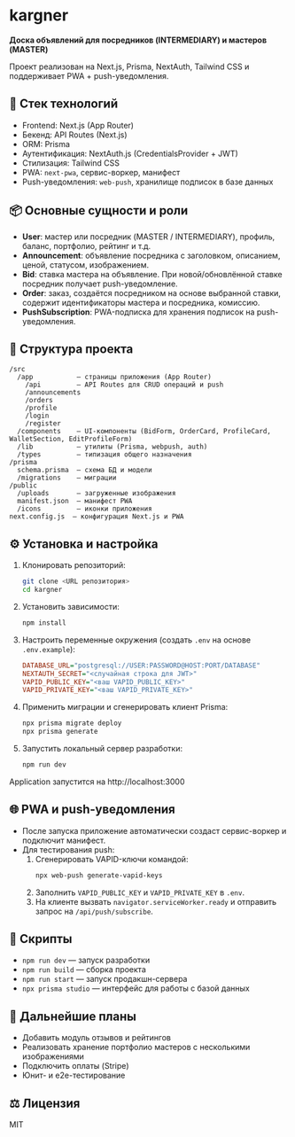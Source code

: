 # kargner

**Доска объявлений для посредников (INTERMEDIARY) и мастеров (MASTER)**

Проект реализован на Next.js, Prisma, NextAuth, Tailwind CSS и поддерживает PWA + push-уведомления.

## 🚀 Стек технологий
- Frontend: Next.js (App Router)
- Бекенд: API Routes (Next.js)
- ORM: Prisma
- Аутентификация: NextAuth.js (CredentialsProvider + JWT)
- Стилизация: Tailwind CSS
- PWA: `next-pwa`, сервис-воркер, манифест
- Push-уведомления: `web-push`, хранилище подписок в базе данных

## 📦 Основные сущности и роли
- **User**: мастер или посредник (MASTER / INTERMEDIARY), профиль, баланс, портфолио, рейтинг и т.д.
- **Announcement**: объявление посредника с заголовком, описанием, ценой, статусом, изображением.
- **Bid**: ставка мастера на объявление. При новой/обновлённой ставке посредник получает push-уведомление.
- **Order**: заказ, создаётся посредником на основе выбранной ставки, содержит идентификаторы мастера и посредника, комиссию.
- **PushSubscription**: PWA-подписка для хранения подписок на push-уведомления.

## 📁 Структура проекта
```
/src
  /app           — страницы приложения (App Router)
    /api         — API Routes для CRUD операций и push
    /announcements
    /orders
    /profile
    /login
    /register
  /components    — UI-компоненты (BidForm, OrderCard, ProfileCard, WalletSection, EditProfileForm)
  /lib           — утилиты (Prisma, webpush, auth)
  /types         — типизация общего назначения
/prisma
  schema.prisma  — схема БД и модели
  /migrations    — миграции
/public
  /uploads       — загруженные изображения
  manifest.json  — манифест PWA
  /icons         — иконки приложения
next.config.js  — конфигурация Next.js и PWA

```  

## ⚙️ Установка и настройка

1. Клонировать репозиторий:
   ```bash
   git clone <URL репозитория>
   cd kargner
   ```

2. Установить зависимости:
   ```bash
   npm install
   ```

3. Настроить переменные окружения (создать `.env` на основе `.env.example`):
   ```ini
   DATABASE_URL="postgresql://USER:PASSWORD@HOST:PORT/DATABASE"
   NEXTAUTH_SECRET="<случайная строка для JWT>"
   VAPID_PUBLIC_KEY="<ваш VAPID_PUBLIC_KEY>"
   VAPID_PRIVATE_KEY="<ваш VAPID_PRIVATE_KEY>"
   ```

4. Применить миграции и сгенерировать клиент Prisma:
   ```bash
   npx prisma migrate deploy
   npx prisma generate
   ```

5. Запустить локальный сервер разработки:
   ```bash
   npm run dev
   ```

Application запустится на http://localhost:3000

## 🌐 PWA и push-уведомления
- После запуска приложение автоматически создаст сервис-воркер и подключит манифест.
- Для тестирования push:
  1. Сгенерировать VAPID-ключи командой:
     ```bash
     npx web-push generate-vapid-keys
     ```
  2. Заполнить `VAPID_PUBLIC_KEY` и `VAPID_PRIVATE_KEY` в `.env`.
  3. На клиенте вызвать `navigator.serviceWorker.ready` и отправить запрос на `/api/push/subscribe`.

## 📄 Скрипты
- `npm run dev` — запуск разработки
- `npm run build` — сборка проекта
- `npm run start` — запуск продакшн-сервера
- `npx prisma studio` — интерфейс для работы с базой данных

## 🔮 Дальнейшие планы
- Добавить модуль отзывов и рейтингов
- Реализовать хранение портфолио мастеров с несколькими изображениями
- Подключить оплаты (Stripe)
- Юнит- и e2e-тестирование

## ⚖️ Лицензия
MIT
